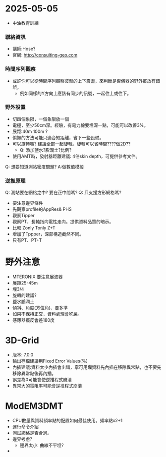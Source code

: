 # 2025-05-05
+ 中油教育訓練

### 聯絡資訊
+ 講師:Hose?
+ 官網: http://consulting-geo.com


### 時間序列觀察
+ 或許你可以從時間序列觀察波型的上下震盪，來判斷是否儀器的野外擺放有錯誤。
  + 例如同樣的Y方向上應該有同步的訊號，一起往上或往下。


### 野外設置
+ 切四個象限，一個象限放一個
+ 電極，至少50cm深。經驗，有電力線要埋深一點，可能可以改善3%。
+ 展距:40m 100m ?
+ 偷懶的方法可能只適合短距離，省下一些設備。
+ 可以旋轉嗎? 建議全部一起旋轉。旋轉可以省時間????做2D??
  + Q: 添加鹽水?膨潤土?比例?
+ 使用AMT時，發射器距離建議: 4倍skin depth，可提供參考文件。

Q: 想要知道測站密度問題? A:做數值模擬

### 逆推原理
Q: 測站要在網格之中? 要在正中間嗎? 
Q: 只支援方形網格嗎?
+ 要注意邊界條件
+ 先觀察profile的AppRes& PHS
+ 觀察Tipper
+ 觀察PT，長軸指向電性走向。提供資料品質的暗示。
+ 比較 Zonly Tonly Z+T
+ 增加了Tppper，深部構造截然不同。
+ 只有PT、PT+T


# 野外注意
+ MTERONIX 要注意展波器
+ 展距25-45m
+ 埋3/4
+ 旋轉的建議?
+ 鹽水鵬潤土
+ 傾斜、角度(方位角)、要多準
+ 如果不保持正交，資料處理會吃屎。
+ 感應器擺反會差180度

# 3D-Grid
+ 版本: 7.0.0
+ 輸出存檔建議用Fixed Error Values(%)
+ 內插建議:資料太少內插會出錯，寧可用爛資料先內插在移除異常點，也不要先移除異常點後再內插。
+ 誤差為0可能會使逆推程式崩潰
+ 異常大的電阻率可能會逆推程式崩潰

# ModEM3DMT
+ CPU數量與資料頻率點的配置如何最佳使用。頻率點x2+1
+ 運行命令介紹
+ 測試網格是否合適。
+ 邊界考慮?
  + 邊界太小: 曲線不平坦?
+ 
